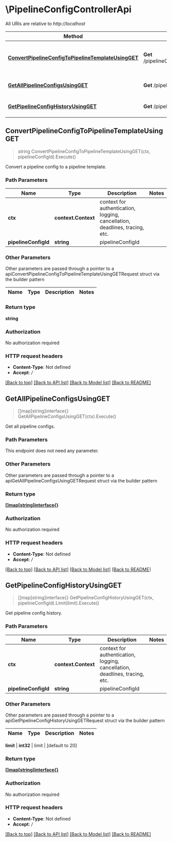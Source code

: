 # \PipelineConfigControllerApi

All URIs are relative to *http://localhost*

Method | HTTP request | Description
------------- | ------------- | -------------
[**ConvertPipelineConfigToPipelineTemplateUsingGET**](PipelineConfigControllerApi.md#ConvertPipelineConfigToPipelineTemplateUsingGET) | **Get** /pipelineConfigs/{pipelineConfigId}/convertToTemplate | Convert a pipeline config to a pipeline template.
[**GetAllPipelineConfigsUsingGET**](PipelineConfigControllerApi.md#GetAllPipelineConfigsUsingGET) | **Get** /pipelineConfigs | Get all pipeline configs.
[**GetPipelineConfigHistoryUsingGET**](PipelineConfigControllerApi.md#GetPipelineConfigHistoryUsingGET) | **Get** /pipelineConfigs/{pipelineConfigId}/history | Get pipeline config history.



## ConvertPipelineConfigToPipelineTemplateUsingGET

> string ConvertPipelineConfigToPipelineTemplateUsingGET(ctx, pipelineConfigId).Execute()

Convert a pipeline config to a pipeline template.

### Path Parameters


Name | Type | Description  | Notes
------------- | ------------- | ------------- | -------------
**ctx** | **context.Context** | context for authentication, logging, cancellation, deadlines, tracing, etc.
**pipelineConfigId** | **string** | pipelineConfigId | 

### Other Parameters

Other parameters are passed through a pointer to a apiConvertPipelineConfigToPipelineTemplateUsingGETRequest struct via the builder pattern


Name | Type | Description  | Notes
------------- | ------------- | ------------- | -------------


### Return type

**string**

### Authorization

No authorization required

### HTTP request headers

- **Content-Type**: Not defined
- **Accept**: */*

[[Back to top]](#) [[Back to API list]](../README.md#documentation-for-api-endpoints)
[[Back to Model list]](../README.md#documentation-for-models)
[[Back to README]](../README.md)


## GetAllPipelineConfigsUsingGET

> []map[string]interface{} GetAllPipelineConfigsUsingGET(ctx).Execute()

Get all pipeline configs.

### Path Parameters

This endpoint does not need any parameter.

### Other Parameters

Other parameters are passed through a pointer to a apiGetAllPipelineConfigsUsingGETRequest struct via the builder pattern


### Return type

[**[]map[string]interface{}**](map[string]interface{}.md)

### Authorization

No authorization required

### HTTP request headers

- **Content-Type**: Not defined
- **Accept**: */*

[[Back to top]](#) [[Back to API list]](../README.md#documentation-for-api-endpoints)
[[Back to Model list]](../README.md#documentation-for-models)
[[Back to README]](../README.md)


## GetPipelineConfigHistoryUsingGET

> []map[string]interface{} GetPipelineConfigHistoryUsingGET(ctx, pipelineConfigId).Limit(limit).Execute()

Get pipeline config history.

### Path Parameters


Name | Type | Description  | Notes
------------- | ------------- | ------------- | -------------
**ctx** | **context.Context** | context for authentication, logging, cancellation, deadlines, tracing, etc.
**pipelineConfigId** | **string** | pipelineConfigId | 

### Other Parameters

Other parameters are passed through a pointer to a apiGetPipelineConfigHistoryUsingGETRequest struct via the builder pattern


Name | Type | Description  | Notes
------------- | ------------- | ------------- | -------------

 **limit** | **int32** | limit | [default to 20]

### Return type

[**[]map[string]interface{}**](map[string]interface{}.md)

### Authorization

No authorization required

### HTTP request headers

- **Content-Type**: Not defined
- **Accept**: */*

[[Back to top]](#) [[Back to API list]](../README.md#documentation-for-api-endpoints)
[[Back to Model list]](../README.md#documentation-for-models)
[[Back to README]](../README.md)

